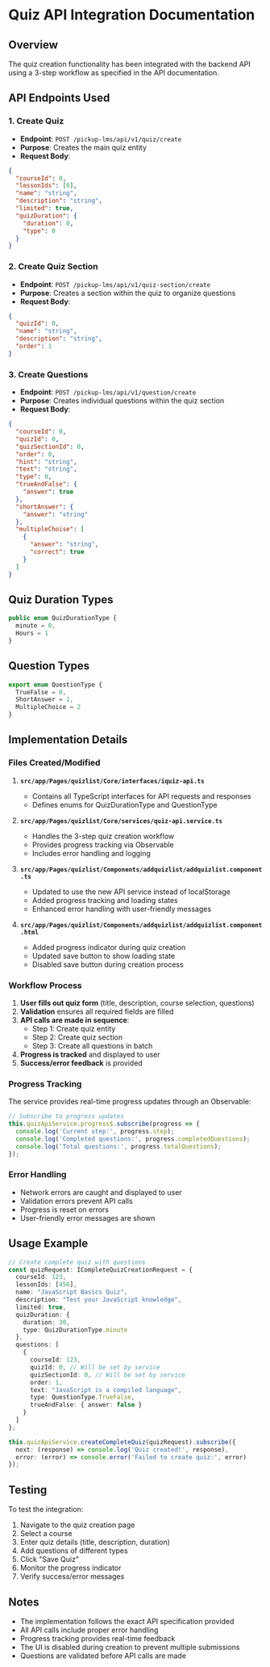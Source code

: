 # Quiz API Integration Documentation

## Overview

The quiz creation functionality has been integrated with the backend API using a 3-step workflow as specified in the API documentation.

## API Endpoints Used

### 1. Create Quiz
- **Endpoint**: `POST /pickup-lms/api/v1/quiz/create`
- **Purpose**: Creates the main quiz entity
- **Request Body**:
```json
{
  "courseId": 0,
  "lessonIds": [0],
  "name": "string",
  "description": "string",
  "limited": true,
  "quizDuration": {
    "duration": 0,
    "type": 0
  }
}
```

### 2. Create Quiz Section
- **Endpoint**: `POST /pickup-lms/api/v1/quiz-section/create`
- **Purpose**: Creates a section within the quiz to organize questions
- **Request Body**:
```json
{
  "quizId": 0,
  "name": "string",
  "description": "string",
  "order": 1
}
```

### 3. Create Questions
- **Endpoint**: `POST /pickup-lms/api/v1/question/create`
- **Purpose**: Creates individual questions within the quiz section
- **Request Body**:
```json
{
  "courseId": 0,
  "quizId": 0,
  "quizSectionId": 0,
  "order": 0,
  "hint": "string",
  "text": "string",
  "type": 0,
  "trueAndFalse": {
    "answer": true
  },
  "shortAnswer": {
    "answer": "string"
  },
  "multipleChoise": [
    {
      "answer": "string",
      "correct": true
    }
  ]
}
```

## Quiz Duration Types

```typescript
public enum QuizDurationType {
  minute = 0,
  Hours = 1
}
```

## Question Types

```typescript
export enum QuestionType {
  TrueFalse = 0,
  ShortAnswer = 1,
  MultipleChoice = 2
}
```

## Implementation Details

### Files Created/Modified

1. **`src/app/Pages/quizlist/Core/interfaces/iquiz-api.ts`**
   - Contains all TypeScript interfaces for API requests and responses
   - Defines enums for QuizDurationType and QuestionType

2. **`src/app/Pages/quizlist/Core/services/quiz-api.service.ts`**
   - Handles the 3-step quiz creation workflow
   - Provides progress tracking via Observable
   - Includes error handling and logging

3. **`src/app/Pages/quizlist/Components/addquizlist/addquizlist.component.ts`**
   - Updated to use the new API service instead of localStorage
   - Added progress tracking and loading states
   - Enhanced error handling with user-friendly messages

4. **`src/app/Pages/quizlist/Components/addquizlist/addquizlist.component.html`**
   - Added progress indicator during quiz creation
   - Updated save button to show loading state
   - Disabled save button during creation process

### Workflow Process

1. **User fills out quiz form** (title, description, course selection, questions)
2. **Validation** ensures all required fields are filled
3. **API calls are made in sequence**:
   - Step 1: Create quiz entity
   - Step 2: Create quiz section
   - Step 3: Create all questions in batch
4. **Progress is tracked** and displayed to user
5. **Success/error feedback** is provided

### Progress Tracking

The service provides real-time progress updates through an Observable:

```typescript
// Subscribe to progress updates
this.quizApiService.progress$.subscribe(progress => {
  console.log('Current step:', progress.step);
  console.log('Completed questions:', progress.completedQuestions);
  console.log('Total questions:', progress.totalQuestions);
});
```

### Error Handling

- Network errors are caught and displayed to user
- Validation errors prevent API calls
- Progress is reset on errors
- User-friendly error messages are shown

## Usage Example

```typescript
// Create complete quiz with questions
const quizRequest: ICompleteQuizCreationRequest = {
  courseId: 123,
  lessonIds: [456],
  name: "JavaScript Basics Quiz",
  description: "Test your JavaScript knowledge",
  limited: true,
  quizDuration: {
    duration: 30,
    type: QuizDurationType.minute
  },
  questions: [
    {
      courseId: 123,
      quizId: 0, // Will be set by service
      quizSectionId: 0, // Will be set by service
      order: 1,
      text: "JavaScript is a compiled language",
      type: QuestionType.TrueFalse,
      trueAndFalse: { answer: false }
    }
  ]
};

this.quizApiService.createCompleteQuiz(quizRequest).subscribe({
  next: (response) => console.log('Quiz created!', response),
  error: (error) => console.error('Failed to create quiz:', error)
});
```

## Testing

To test the integration:

1. Navigate to the quiz creation page
2. Select a course
3. Enter quiz details (title, description, duration)
4. Add questions of different types
5. Click "Save Quiz"
6. Monitor the progress indicator
7. Verify success/error messages

## Notes

- The implementation follows the exact API specification provided
- All API calls include proper error handling
- Progress tracking provides real-time feedback
- The UI is disabled during creation to prevent multiple submissions
- Questions are validated before API calls are made

